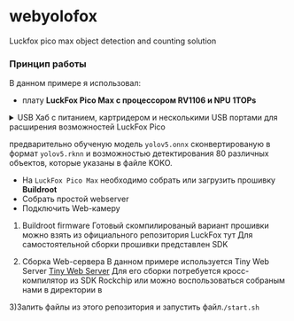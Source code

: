 # webyolofox
Luckfox pico max object detection and counting solution

### Принцип работы
В данном примере я использовал: 
- плату <b>LuckFox Pico Max с процессором RV1106 и NPU 1TOPs</b>
<details>
  <summary>USB Хаб с питанием, картридером и несколькими USB портами для расширения возможностей LuckFox Pico</summary>
  как то так...
  
  ![IMAGE](https://github.com/sw3nlab/webyolofox/blob/main/images/tools.jpg)
  
  ...
</details>
  
предварительно обученую модель `yolov5.onnx` сконвертированую в формат `yolov5.rknn` и возможностью детектирования 80 различных объектов, которые указаны в файле KOKO.
- На `LuckFox Pico Max` необходимо собрать или загрузить прошивку <b>Buildroot</b>
- Собрать простой webserver 
- Подключить Web-камеру


1) Buildroot firmware
Готовый скомпилированый вариант прошивки можно взять из официального репозитория LuckFox тут
Для самостоятельной сборки прошивки представлен SDK


3) Сборка Web-сервера
В данном примере используется Tiny Web Server [Tiny Web Server](https://github.com/shenfeng/tiny-web-server)
Для его сборки потребуется кросс-компилятор из SDK Rockchip
или можно воспользоваться собраным нами в директории в 

3)Залить файлы из этого репозитория и запустить файл.`/start.sh`



